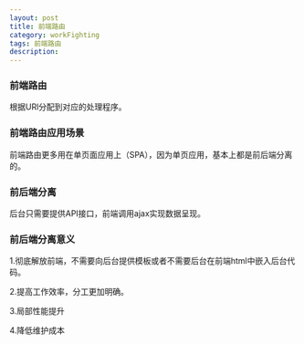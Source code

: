 ```yaml
---
layout: post
title: 前端路由
category: workFighting
tags: 前端路由
description: 
---
```


### 前端路由
根据URl分配到对应的处理程序。

### 前端路由应用场景
前端路由更多用在单页面应用上（SPA），因为单页应用，基本上都是前后端分离的。

### 前后端分离 
后台只需要提供API接口，前端调用ajax实现数据呈现。

### 前后端分离意义

1.彻底解放前端，不需要向后台提供模板或者不需要后台在前端html中嵌入后台代码。

2.提高工作效率，分工更加明确。

3.局部性能提升

4.降低维护成本
